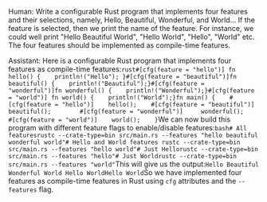 

Human: Write a configurable Rust program that implements four features and their selections, namely, Hello, Beautiful, Wonderful, and World... If the feature is selected, then we print the name of the feature. For instance, we could well print "Hello Beautiful World", "Hello World", "Hello", "World" etc. The four features should be implemented as compile-time features.

Assistant:  Here is a configurable Rust program that implements four features as compile-time features:```rust#[cfg(feature = "hello")] fn hello() {    println!("Hello"); }#[cfg(feature = "beautiful")]fn beautiful() {    println!("Beautiful");}#[cfg(feature = "wonderful")]fn wonderful() {    println!("Wonderful");}#[cfg(feature = "world")] fn world() {    println!("World");}fn main() {    #[cfg(feature = "hello")]    hello();    #[cfg(feature = "beautiful")]    beautiful();        #[cfg(feature = "wonderful")]     wonderful();    #[cfg(feature = "world")]    world();    }```We can now build this program with different feature flags to enable/disable features:```bash# All featuresrustc --crate-type=bin src/main.rs --features "hello beautiful wonderful world"# Hello and World features rustc --crate-type=bin src/main.rs --features "hello world"# Just Hellorustc --crate-type=bin src/main.rs --features "hello"# Just Worldrustc --crate-type=bin src/main.rs --features "world"```This will give us the output:```Hello Beautiful Wonderful World Hello WorldHello World```So we have implemented four features as compile-time features in Rust using `cfg` attributes and the `--features` flag.
